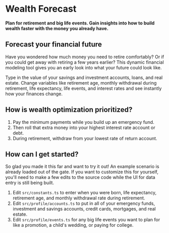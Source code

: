 # Wealth Forecast

**Plan for retirement and big life events. Gain insights into how to build wealth faster with the money you already have.**

## Forecast your financial future

Have you wondered how much money you need to retire comfortably? Or if you could get away with retiring a few years earlier? This dynamic financial modeling tool gives you an early look into what your future could look like.

Type in the value of your savings and investment accounts, loans, and real estate. Change variables like retirement age, monthly withdrawal during retirement, life expectancy, life events, and interest rates and see instantly how your finances change.

## How is wealth optimization prioritized?

1. Pay the minimum payments while you build up an emergency fund.
1. Then roll that extra money into your highest interest rate account or debt.
1. During retirement, withdraw from your lowest rate of return account.

## How can I get started?

So glad you made it this far and want to try it out! An example scenario is already loaded out of the gate. If you want to customize this for yourself, you'll need to make a few edits to the source code while the UI for data entry is still being built.

1. Edit `src/constants.ts` to enter when you were born, life expectancy, retirement age, and monthly withdrawal rate during retirement.
1. Edit `src/profile/accounts.ts` to put in all of your emergency funds, investment and savings accounts, credit cards, mortgages, and real estate.
1. Edit `src/profile/events.ts` for any big life events you want to plan for like a promotion, a child's wedding, or paying for college.
